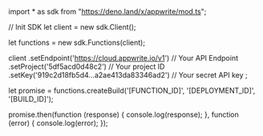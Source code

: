 import * as sdk from "https://deno.land/x/appwrite/mod.ts";

// Init SDK
let client = new sdk.Client();

let functions = new sdk.Functions(client);

client
    .setEndpoint('https://cloud.appwrite.io/v1') // Your API Endpoint
    .setProject('5df5acd0d48c2') // Your project ID
    .setKey('919c2d18fb5d4...a2ae413da83346ad2') // Your secret API key
;


let promise = functions.createBuild('[FUNCTION_ID]', '[DEPLOYMENT_ID]', '[BUILD_ID]');

promise.then(function (response) {
    console.log(response);
}, function (error) {
    console.log(error);
});